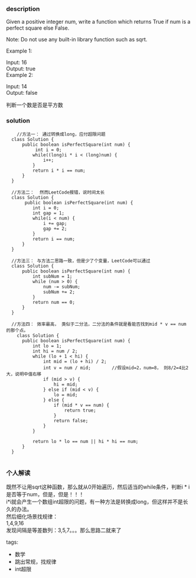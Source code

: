 ### description   
  Given a positive integer num, write a function which returns True if num is a perfect square else False.  
    
  Note: Do not use any built-in library function such as sqrt.  
    
  Example 1:  
    
  Input: 16  
  Output: true  
  Example 2:  
    
  Input: 14  
  Output: false  
    
  判断一个数是否是平方数  
### solution    
```  
    //方法一： 通过转换成long，应付超限问题
  class Solution {
      public boolean isPerfectSquare(int num) {
           int i = 0;
          while((long)i * i < (long)num) {
              i++;
          }
          return i * i == num;
      }
  }
  
  //方法二：  然而LeetCode报错，说时间太长
  class Solution {
       public boolean isPerfectSquare(int num) {
          int i = 0;
          int gap = 1;
          while(i < num) {
              i += gap;
              gap += 2;
          }
          return i == num;
      }
  }
  
  //方法三： 与方法二思路一致，但是少了个变量，LeetCode可以通过
  class Solution {
      public boolean isPerfectSquare(int num) {
          int subNum = 1;
          while (num > 0) {
              num -= subNum;
              subNum += 2;
          }
          return num == 0;
      }
  }
  
  //方法四： 效率最高， 类似于二分法，二分法的条件就是看能否找到mid * v == num 的那个点。
    class Solution {
      public boolean isPerfectSquare(int num) {
          int lo = 1;
          int hi = num / 2;
          while (lo + 1 < hi) {
              int mid = (lo + hi) / 2;
              int v = num / mid;        //假设mid=2，num=8， 则8/2=4比2大，说明中值右移
              if (mid > v) {
                  hi = mid;
              } else if (mid < v) {
                  lo = mid;
              } else {
                  if (mid * v == num) {
                      return true;
                  }
                  return false;
              }
          }
          
          return lo * lo == num || hi * hi == num;
      }
  }
  
```  
  
### 个人解读  
  既然不让用sqrt这种函数，那么就从0开始遍历，然后适当的while条件，判断i * i 是否等于num，但是，但是！！！   
  i*i就会产生一个数组int超限的问题，有一种方法是转换成long，但这样并不是长久的办法。  
  然后细化场景找规律：  
  1,4,9,16  
  发现间隔是等差数列：3,5,7。。。那么思路二就来了  
    
tags:    
  -  数学    
  -  跳出常规，找规律    
  -  int超限    
  
